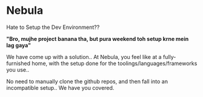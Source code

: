 # Nebula

Hate to Setup the Dev Environment??

**"Bro, mujhe project banana tha, but pura weekend toh setup krne mein lag gaya"**

We have come up with a solution.. At Nebula, you feel like at a fully-furnished home, with the setup done for the toolings/languages/frameworks you use..

No need to manually clone the github repos, and then fall into an incompatible setup.. We have you covered.
